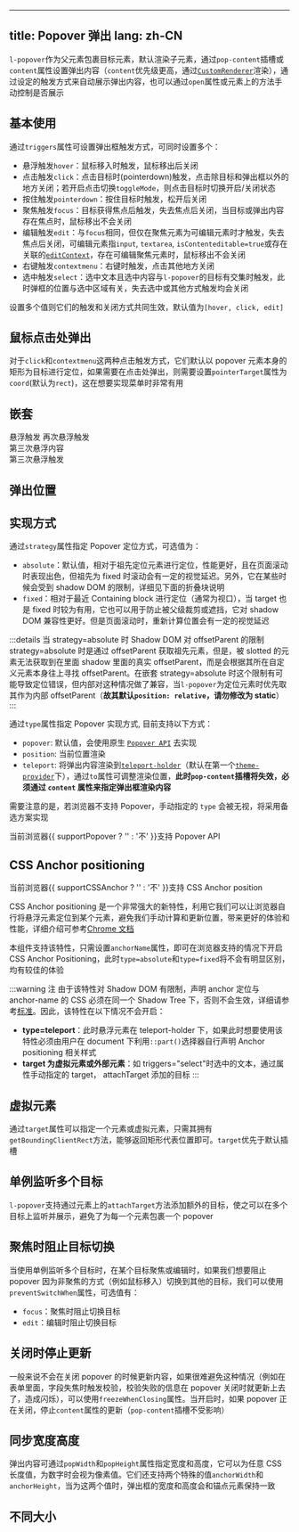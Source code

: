 <!--this file is copied from chinese md, remove this comment to update it, or it will be overwritten when next build-->
---
title: Popover 弹出
lang: zh-CN
---

`l-popover`作为父元素包裹目标元素，默认渲染子元素，通过`pop-content`插槽或`content`属性设置弹出内容（`content`优先级更高，通过[`CustomRenderer`](/components/custom-renderer/)渲染），通过设定的触发方式来自动展示弹出内容，也可以通过`open`属性或元素上的方法手动控制是否展示

## 基本使用

通过`triggers`属性可设置弹出框触发方式，可同时设置多个：

- 悬浮触发`hover`：鼠标移入时触发，鼠标移出后关闭
- 点击触发`click`：点击目标时(pointerdown)触发，点击除目标和弹出框以外的地方关闭；若开启点击切换`toggleMode`，则点击目标时切换开启/关闭状态
- 按住触发`pointerdown`：按住目标时触发，松开后关闭
- 聚焦触发`focus`：目标获得焦点后触发，失去焦点后关闭，当目标或弹出内容存在焦点时，鼠标移出不会关闭
- 编辑触发`edit`：与`focus`相同，但仅在聚焦元素为可编辑元素时才触发，失去焦点后关闭，可编辑元素指`input`, `textarea`, `isContenteditable=true`或存在关联的[`editContext`](https://developer.mozilla.org/en-US/docs/Web/API/HTMLElement/editContext)，存在可编辑聚焦元素时，鼠标移出不会关闭
- 右键触发`contextmenu`：右键时触发，点击其他地方关闭
- 选中触发`select`：选中文本且选中内容与`l-popover`的目标有交集时触发，此时弹框的位置与选中区域有关，失去选中或其他方式触发均会关闭

设置多个值则它们的触发和关闭方式共同生效，默认值为`[hover, click, edit]`

<!-- @Code:basicUsage -->

## 鼠标点击处弹出

对于`click`和`contextmenu`这两种点击触发方式，它们默认以 popover 元素本身的矩形为目标进行定位，如果需要在点击处弹出，则需要设置`pointerTarget`属性为`coord`(默认为`rect`)，这在想要实现菜单时非常有用

<!-- @Code:pointerTarget -->

## 嵌套

<l-popover triggers="hover">
  <l-button>悬浮触发</l-button>
  <l-popover triggers="hover" slot="pop-content">
    <l-button>再次悬浮触发</l-button>
    <l-popover triggers="hover" slot="pop-content">
      <div slot="pop-content">第三次悬浮内容</div>
      <l-button>第三次悬浮触发</l-button>
    </l-popover>
  </l-popover>
</l-popover>

## 弹出位置

<!-- @Code:differentPlacements -->

## 实现方式

通过`strategy`属性指定 Popover 定位方式，可选值为：

- `absolute`：默认值，相对于祖先定位元素进行定位，性能更好，且在页面滚动时表现出色，但祖先为 fixed 时滚动会有一定的视觉延迟。另外，它在某些时候会受到 shadow DOM 的限制，详细见下面的折叠块说明
- `fixed`：相对于最近 Containing block 进行定位（通常为视口），当 target 也是 fixed 时较为有用，它也可以用于防止被父级裁剪或遮挡，它对 shadow DOM 兼容性更好。但是页面滚动时，重新计算位置会有一定的视觉延迟

:::details 当 strategy=absolute 时 Shadow DOM 对 offsetParent 的限制
strategy=absolute 时是通过 offsetParent 获取祖先元素，但是，被 slotted 的元素无法获取到在里面 shadow 里面的真实 offsetParent，而是会根据其所在自定义元素本身往上寻找 offsetParent。在嵌套 strategy=absolute 时这个限制有可能导致定位错误，但内部对这种情况做了兼容，当`l-popover`为定位元素时优先取其作为内部 offsetParent（**故其默认`position: relative`，请勿修改为 static**）
:::

通过`type`属性指定 Popover 实现方式, 目前支持以下方式：

- `popover`: 默认值，会使用原生 [`Popover API`](https://developer.mozilla.org/en-US/docs/Web/API/Popover_API) 去实现
- `position`: 当前位置渲染
- `teleport`: 将弹出内容渲染到[`teleport-holder`](/components/teleport-holder/)（默认在第一个[`theme-provider`](/components/theme-provider/)下），通过`to`属性可调整渲染位置，**此时`pop-content`插槽将失效，必须通过 `content` 属性来指定弹出框渲染内容**

需要注意的是，若浏览器不支持 Popover，手动指定的 `type` 会被无视，将采用备选方案实现

<Support is="popover" /> 当前浏览器{{ supportPopover ? '' : '不' }}支持 Popover API

<!-- @Code:otherTypes -->

## CSS Anchor positioning

<Support is="anchorPosition" /> 当前浏览器{{ supportCSSAnchor ? '' : '不' }}支持 CSS Anchor position

CSS Anchor positioning 是一个非常强大的新特性，利用它我们可以让浏览器自行将悬浮元素定位到某个元素，避免我们手动计算和更新位置，带来更好的体验和性能，详细介绍可参考[Chrome 文档](https://developer.chrome.com/blog/anchor-positioning-api?hl=zh-cn)

本组件支持该特性，只需设置`anchorName`属性，即可在浏览器支持的情况下开启 CSS Anchor Positioning，此时`type=absolute`和`type=fixed`将不会有明显区别，均有较佳的体验

:::warning 注
由于该特性对 Shadow DOM 有限制，声明 anchor 定位与 anchor-name 的 CSS 必须在同一个 Shadow Tree 下，否则不会生效，详细请参考[标准](https://drafts.csswg.org/css-anchor-position-1/#target)。因此，该特性在以下情况不会开启：

- **type=teleport**：此时悬浮元素在 teleport-holder 下，如果此时想要使用该特性必须由用户在 document 下利用`::part()`选择器自行声明 Anchor positioning 相关样式
- **target 为虚拟元素或外部元素**：如 triggers="select"时选中的文本，通过属性手动指定的 target， attachTarget 添加的目标
  :::

<!-- @Code:anchorPosition -->

## 虚拟元素

通过`target`属性可以指定一个元素或虚拟元素，只需其拥有`getBoundingClientRect`方法，能够返回矩形代表位置即可。`target`优先于默认插槽

<!-- @Code:virtualElement -->

## 单例监听多个目标

`l-popover`支持通过元素上的`attachTarget`方法添加额外的目标，使之可以在多个目标上监听并展示，避免了为每一个元素包裹一个 popover

<!-- @Code:extraTargets -->

## 聚焦时阻止目标切换

当使用单例监听多个目标时，在某个目标聚焦或编辑时，如果我们想要阻止 popover 因为非聚焦的方式（例如鼠标移入）切换到其他的目标，我们可以使用`preventSwitchWhen`属性，可选值有：

- `focus`：聚焦时阻止切换目标
- `edit`：编辑时阻止切换目标

<!-- @Code:preventSwitch -->

## 关闭时停止更新

一般来说不会在关闭 popover 的时候更新内容，如果很难避免这种情况（例如在表单里面，字段失焦时触发校验，校验失败的信息在 popover 关闭时就更新上去了，造成闪烁），可以使用`freezeWhenClosing`属性。当开启时，如果 popover 正在关闭，停止`content`属性的更新（`pop-content`插槽不受影响）

<!-- @Code:freezeUpdate -->

## 同步宽度高度

弹出内容可通过`popWidth`和`popHeight`属性指定宽度和高度，它可以为任意 CSS 长度值，为数字时会视为像素值。它们还支持两个特殊的值`anchorWidth`和`anchorHeight`，当为这两个值时，弹出框的宽度和高度会和锚点元素保持一致

<!-- @Code:syncSize -->

## 不同大小

<!-- @Code:differentSizes -->

<script setup>
  import { supportPopover, supportCSSAnchor } from '@lun/utils';
</script>

<style>
.popover-virtual::part(pop-content) {
  background-color: transparent;
  z-index: 999;
  pointer-events: none;
}
.code-container .circle {
  width: 100px;
  height: 100px;
  border: solid 4px blue;
  border-radius: 50%;
  translate: 0px -50px;
  animation: 1s virtual-element infinite;
  pointer-events: none;
}
@keyframes virtual-element {
  0% { scale: 1; }
  50% { scale: 1.1; }
}

</style>
